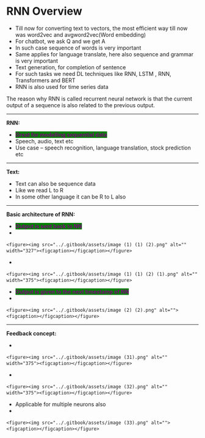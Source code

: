 # RNN Overview

* Till now for converting text to vectors, the most efficient way till now was word2vec and avgword2vec(Word embedding)
* For chatbot, we ask Q and we get A
* In such case sequence of words is very important
* Same applies for language translate, here also sequence and grammar is very important
* Text generation, for completion of sentence&#x20;
* For such tasks we need DL techniques like RNN, LSTM , RNN, Transformers and BERT
* RNN is also used for time series data

The reason why RNN is called recurrent neural network is that the current output of a sequence is also related to the previous output.

***

**RNN:**

* <mark style="color:purple;background-color:green;">**Great for modelling sequential data**</mark>
* Speech, audio, text etc
* Use case – speech recognition, language translation, stock prediction etc



***

**Text:**

* Text can also be sequence data
* Like we read L to R
* In some other language it can be R to L also



***

**Basic architecture of RNN:**

* <mark style="color:purple;background-color:green;">**Output is sent back to NN**</mark>
*

    <figure><img src="../.gitbook/assets/image (1) (1) (2).png" alt="" width="327"><figcaption></figcaption></figure>
*

    <figure><img src="../.gitbook/assets/image (1) (1) (2) (1).png" alt="" width="375"><figcaption></figcaption></figure>
* <mark style="color:purple;background-color:green;">**Output is given to the next timestamp of NN**</mark>
*

    <figure><img src="../.gitbook/assets/image (2) (2).png" alt=""><figcaption></figcaption></figure>



***

**Feedback concept:**

*

    <figure><img src="../.gitbook/assets/image (31).png" alt="" width="375"><figcaption></figcaption></figure>
*

    <figure><img src="../.gitbook/assets/image (32).png" alt="" width="375"><figcaption></figcaption></figure>
* Applicable for multiple neurons also
*

    <figure><img src="../.gitbook/assets/image (33).png" alt=""><figcaption></figcaption></figure>
